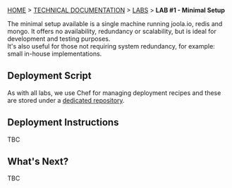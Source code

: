 [HOME](Home) > [TECHNICAL DOCUMENTATION](technical-documentation) > [LABS](labs) > **LAB #1 - Minimal Setup**

The minimal setup available is a single machine running joola.io, redis and mongo. It offers no availability, redundancy or scalability, but is ideal for development and testing purposes.  
 It's also useful for those not requiring system redundancy, for example: small in-house implementations.
 
## Deployment Script
As with all labs, we use Chef for managing deployment recipes and these are stored under a [dedicated repository][labs].


## Deployment Instructions
TBC

## What's Next?
TBC

[labs]: http://github.com/joola/joola.io.labs